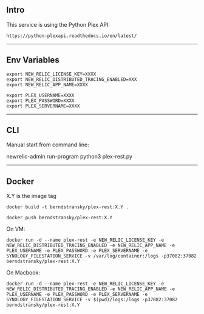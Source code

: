 ## Intro

This service is using the Python Plex API:  

    https://python-plexapi.readthedocs.io/en/latest/

-------------------

## Env Variables

    export NEW_RELIC_LICENSE_KEY=XXXX
    export NEW_RELIC_DISTRIBUTED_TRACING_ENABLED=XXX
    export NEW_RELIC_APP_NAME=XXXX

    export PLEX_USERNAME=XXXX
    export PLEX_PASSWORD=XXXX
    export PLEX_SERVERNAME=XXXX

----------------

## CLI

Manual start from command line:

newrelic-admin run-program python3 plex-rest.py

---------------------

## Docker

X.Y is the image tag

    docker build -t berndstransky/plex-rest:X.Y .

    docker push berndstransky/plex-rest:X.Y

On VM:

    docker run -d --name plex-rest -e NEW_RELIC_LICENSE_KEY -e NEW_RELIC_DISTRIBUTED_TRACING_ENABLED -e NEW_RELIC_APP_NAME -e PLEX_USERNAME -e PLEX_PASSWORD -e PLEX_SERVERNAME -e SYNOLOGY_FILESTATION_SERVICE -v /var/log/container:/logs -p37082:37082 berndstransky/plex-rest:X.Y

On Macbook:

    docker run -d --name plex-rest -e NEW_RELIC_LICENSE_KEY -e NEW_RELIC_DISTRIBUTED_TRACING_ENABLED -e NEW_RELIC_APP_NAME -e PLEX_USERNAME -e PLEX_PASSWORD -e PLEX_SERVERNAME -e SYNOLOGY_FILESTATION_SERVICE -v $(pwd)/logs:/logs -p37082:37082 berndstransky/plex-rest:X.Y
